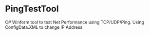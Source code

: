 # PingTestTool
C# Winform tool to test Net Performance using TCP/UDP/Ping.
Using ConfigData.XML to change IP Address 
